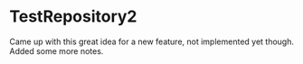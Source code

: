 # TestRepository2
Came up with this great idea for a new feature, not implemented yet though.
Added some more notes.
